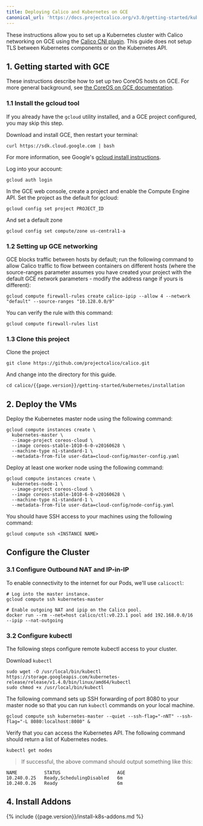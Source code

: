 ```yaml
---
title: Deploying Calico and Kubernetes on GCE
canonical_url: 'https://docs.projectcalico.org/v3.0/getting-started/kubernetes/installation/gce'
---
```


These instructions allow you to set up a Kubernetes cluster with Calico networking on GCE using the [Calico CNI plugin][calico-cni]. This guide does not setup TLS between Kubernetes components or on the Kubernetes API.

## 1. Getting started with GCE

These instructions describe how to set up two CoreOS hosts on GCE.  For more general background, see
[the CoreOS on GCE documentation][coreos-gce].

### 1.1 Install the gcloud tool

If you already have the `gcloud` utility installed, and a GCE project configured, you may skip this step.

Download and install GCE, then restart your terminal:

```shell
curl https://sdk.cloud.google.com | bash
```

For more information, see Google's [gcloud install instructions][gcloud-instructions].

Log into your account:

```shell
gcloud auth login
```

In the GCE web console, create a project and enable the Compute Engine API.
Set the project as the default for gcloud:

```shell
gcloud config set project PROJECT_ID
```

And set a default zone

```shell
gcloud config set compute/zone us-central1-a
```

### 1.2 Setting up GCE networking

GCE blocks traffic between hosts by default; run the following command to allow Calico traffic to flow between
containers on different hosts (where the source-ranges parameter assumes you have created your project with the
default GCE network parameters - modify the address range if yours is different):

```shell
gcloud compute firewall-rules create calico-ipip --allow 4 --network "default" --source-ranges "10.128.0.0/9"
```

You can verify the rule with this command:

```shell
gcloud compute firewall-rules list
```

### 1.3 Clone this project

Clone the project

    git clone https://github.com/projectcalico/calico.git

And change into the directory for this guide.

    cd calico/{{page.version}}/getting-started/kubernetes/installation

## 2. Deploy the VMs

Deploy the Kubernetes master node using the following command:

```shell
gcloud compute instances create \
  kubernetes-master \
  --image-project coreos-cloud \
  --image coreos-stable-1010-6-0-v20160628 \
  --machine-type n1-standard-1 \
  --metadata-from-file user-data=cloud-config/master-config.yaml
```

Deploy at least one worker node using the following command:

```
gcloud compute instances create \
  kubernetes-node-1 \
  --image-project coreos-cloud \
  --image coreos-stable-1010-6-0-v20160628 \
  --machine-type n1-standard-1 \
  --metadata-from-file user-data=cloud-config/node-config.yaml
```

You should have SSH access to your machines using the following command:

```
gcloud compute ssh <INSTANCE NAME>
```

## Configure the Cluster

### 3.1 Configure Outbound NAT and IP-in-IP

To enable connectivity to the internet for our Pods, we'll use `calicoctl`:

```
# Log into the master instance.
gcloud compute ssh kubernetes-master

# Enable outgoing NAT and ipip on the Calico pool.
docker run --rm --net=host calico/ctl:v0.23.1 pool add 192.168.0.0/16 --ipip --nat-outgoing
```

### 3.2 Configure kubectl

The following steps configure remote kubectl access to your cluster.

Download `kubectl`

```shell
sudo wget -O /usr/local/bin/kubectl https://storage.googleapis.com/kubernetes-release/release/v1.4.0/bin/linux/amd64/kubectl
sudo chmod +x /usr/local/bin/kubectl
```

The following command sets up SSH forwarding of port 8080 to your master node so that you can run `kubectl` commands on your local machine.

```shell
gcloud compute ssh kubernetes-master --quiet --ssh-flag="-nNT" --ssh-flag="-L 8080:localhost:8080" &
```

Verify that you can access the Kubernetes API.  The following command should return a list of Kubernetes nodes.

```shell
kubectl get nodes
```

>If successful, the above command should output something like this:

```shell
NAME          STATUS                     AGE
10.240.0.25   Ready,SchedulingDisabled   6m
10.240.0.26   Ready                      6m
```

## 4. Install Addons

{% include {{page.version}}/install-k8s-addons.md %}

[calico-cni]: https://github.com/projectcalico/calico-cni
[coreos-gce]: https://coreos.com/os/docs/latest/booting-on-google-compute-engine.html 
[gcloud-instructions]: https://cloud.google.com/sdk/
